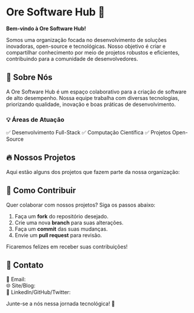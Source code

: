 # Ore Software Hub 🚀  

**Bem-vindo à Ore Software Hub!**  

Somos uma organização focada no desenvolvimento de soluções inovadoras, open-source e tecnológicas. Nosso objetivo é criar e compartilhar conhecimento por meio de projetos robustos e eficientes, contribuindo para a comunidade de desenvolvedores.  

## 📌 Sobre Nós  

A Ore Software Hub é um espaço colaborativo para a criação de software de alto desempenho. Nossa equipe trabalha com diversas tecnologias, priorizando qualidade, inovação e boas práticas de desenvolvimento.  

### 💡 Áreas de Atuação  
✅ Desenvolvimento Full-Stack
✅ Computação Científica
✅ Projetos Open-Source  

## 🔥 Nossos Projetos  

Aqui estão alguns dos projetos que fazem parte da nossa organização:  



## 🚀 Como Contribuir  

Quer colaborar com nossos projetos? Siga os passos abaixo:  

1. Faça um **fork** do repositório desejado.  
2. Crie uma nova **branch** para suas alterações.  
3. Faça um **commit** das suas mudanças.  
4. Envie um **pull request** para revisão.  

Ficaremos felizes em receber suas contribuições!  

## 🤝 Contato  

📧 Email:  
🌐 Site/Blog:  
📱 LinkedIn/GitHub/Twitter:   

Junte-se a nós nessa jornada tecnológica! 🚀  
